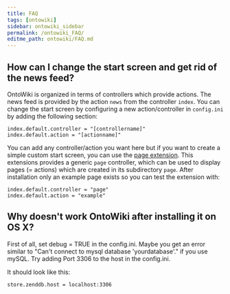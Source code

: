 ```yaml
---
title: FAQ
tags: [ontowiki]
sidebar: ontowiki_sidebar
permalink: /ontowiki_FAQ/
editme_path: ontowiki/FAQ.md
---
```

## How can I change the start screen and get rid of the news feed?

OntoWiki is organized in terms of controllers which provide actions.
The news feed is provided by the action `news` from the controller `index`.
You can change the start screen by configuring a new action/controller in `config.ini` by adding the following section:

    index.default.controller = "[controllername]"
    index.default.action = "[actionname]"

You can add any controller/action you want here but if you want to create a simple custom start screen, you can use the [page extension](https://github.com/AKSW/page.ontowiki).
This extensions provides a generic `page` controller, which can be used to display pages (= actions) which are created in its subdirectory `page`.
After installation only an example page exists so you can test the extension with:

    index.default.controller = "page"
    index.default.action = "example"

## Why doesn't work OntoWiki after installing it on OS X?

First of all, set debug = TRUE in the config.ini.
Maybe you get an error similar to "Can't connect to mysql database 'yourdatabase'." if you use mySQL.
Try adding Port 3306 to the host in the config.ini.

It should look like this:

    store.zenddb.host = localhost:3306